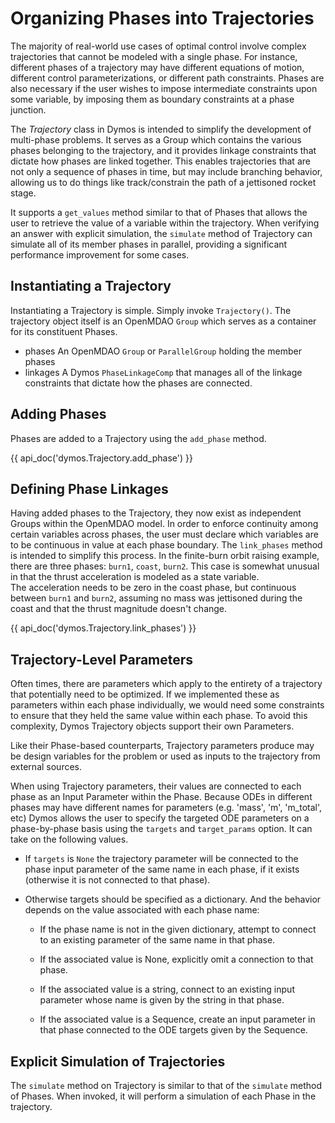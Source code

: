 # Organizing Phases into Trajectories

The majority of real-world use cases of optimal control involve complex trajectories that cannot be modeled with a single phase.
For instance, different phases of a trajectory may have different equations of motion, different control parameterizations, or different path constraints.
Phases are also necessary if the user wishes to impose intermediate constraints upon some variable, by imposing them as boundary constraints at a phase junction.

The *Trajectory* class in Dymos is intended to simplify the development of multi-phase problems.
It serves as a Group which contains the various phases belonging to the trajectory, and it provides linkage constraints that dictate how phases are linked together.
This enables trajectories that are not only a sequence of phases in time, but may include branching behavior, allowing us to do things like track/constrain the path of a jettisoned rocket stage.

It supports a `get_values` method similar to that of Phases that allows the user to retrieve the value of a variable within the trajectory.
When verifying an answer with explicit simulation, the `simulate` method of Trajectory can simulate all of its member phases in parallel, providing a significant performance improvement for some cases.

## Instantiating a Trajectory

Instantiating a Trajectory is simple.  Simply invoke `Trajectory()`.  The trajectory object
itself is an OpenMDAO `Group` which serves as a container for its constituent Phases.

- phases
    An OpenMDAO `Group` or `ParallelGroup` holding the member phases
- linkages
    A Dymos `PhaseLinkageComp` that manages all of the linkage constraints that dictate how the phases are connected.

## Adding Phases

Phases are added to a Trajectory using the `add_phase` method.

{{ api_doc('dymos.Trajectory.add_phase') }}

##  Defining Phase Linkages

Having added phases to the Trajectory, they now exist as independent Groups within the OpenMDAO model.
In order to enforce continuity among certain variables across phases, the user must declare which variables are to be continuous in value at each phase boundary.
The `link_phases` method is intended to simplify this process.
In the finite-burn orbit raising example, there are three phases:  `burn1`, `coast`, `burn2`.
This case is somewhat unusual in that the thrust acceleration is modeled as a state variable.  
The acceleration needs to be zero in the coast phase, but continuous between `burn1` and `burn2`, assuming no mass was jettisoned during the coast and that the thrust magnitude doesn't change.

{{ api_doc('dymos.Trajectory.link_phases') }}

##  Trajectory-Level Parameters

Often times, there are parameters which apply to the entirety of a trajectory that potentially need to be optimized.
If we implemented these as parameters within each phase individually, we would need some constraints to ensure that they held the same value within each phase.
To avoid this complexity, Dymos Trajectory objects support their own Parameters.

Like their Phase-based counterparts, Trajectory parameters produce may be design variables for the problem or used as inputs to the trajectory from external sources.

When using Trajectory parameters, their values are connected to each phase as an Input Parameter within the Phase.
Because ODEs in different phases may have different names for parameters (e.g. 'mass', 'm', 'm_total', etc) Dymos allows the user to specify the targeted ODE parameters on a phase-by-phase basis using the `targets` and `target_params` option.
It can take on the following values.

*  If `targets` is `None` the trajectory parameter will be connected to the phase input parameter of the same name in each phase, if it exists (otherwise it is not connected to that phase).

*  Otherwise targets should be specified as a dictionary. And the behavior depends on the value associated with each phase name:

    * If the phase name is not in the given dictionary, attempt to connect to an existing parameter of the same name in that phase.

    * If the associated value is None, explicitly omit a connection to that phase.

    * If the associated value is a string, connect to an existing input parameter whose name is given by the string in that phase.

    * If the associated value is a Sequence, create an input parameter in that phase connected to the ODE targets given by the Sequence.

## Explicit Simulation of Trajectories

The `simulate` method on Trajectory is similar to that of the `simulate` method of Phases.  When
invoked, it will perform a simulation of each Phase in the trajectory.
